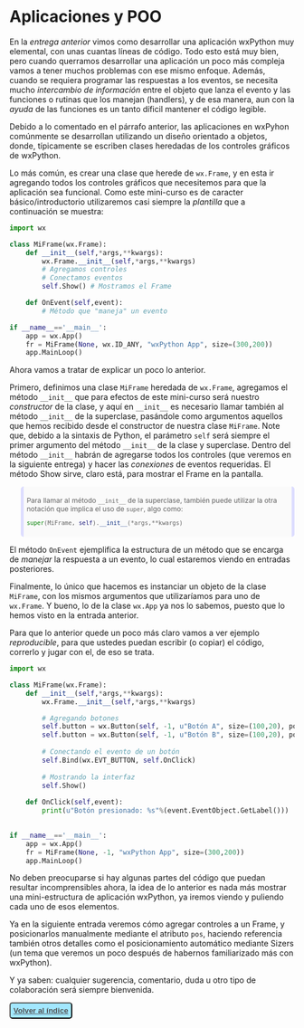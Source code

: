 # Aplicaciones y POO

En la *entrega anterior* vimos como desarrollar una aplicación wxPython muy elemental, con unas cuantas líneas de código. 
Todo esto está muy bien, pero cuando querramos desarrollar una aplicación un poco más compleja vamos a tener muchos 
problemas con ese mismo enfoque. Además, cuando se requiera programar las respuestas a los eventos, se necesita mucho 
*intercambio de información* entre el objeto que lanza el evento y las funciones o rutinas que los manejan (handlers), 
y de esa manera, aun con la *ayuda* de las funciones es un tanto díficil mantener el código legible.

Debido a lo comentado en el párrafo anterior, las aplicaciones en wxPyhon comúnmente se desarrollan utilizando un 
diseño orientado a objetos, donde, típicamente se escriben clases heredadas de los controles gráficos de 
wxPython. 

Lo más común, es crear una clase que herede de `wx.Frame`, y en esta ir agregando todos los controles gráficos que 
necesitemos para que la aplicación sea funcional. Como este mini-curso es de caracter básico/introductorio utilizaremos 
casi siempre la *plantilla* que a continuación se muestra:

```python
import wx

class MiFrame(wx.Frame):
	def __init__(self,*args,**kwargs):
		wx.Frame.__init__(self,*args,**kwargs)
		# Agregamos controles
		# Conectamos eventos
        self.Show() # Mostramos el Frame

	def OnEvent(self,event):
		# Método que "maneja" un evento

if __name__=='__main__':
	app = wx.App()
	fr = MiFrame(None, wx.ID_ANY, "wxPython App", size=(300,200))
	app.MainLoop()
```

Ahora vamos a tratar de explicar un poco lo anterior. 

Primero, definimos una clase `MiFrame` heredada de `wx.Frame`, agregamos el método `__init__` que para efectos de 
este mini-curso será nuestro *constructor* de la clase, y aquí en `__init__` es necesario llamar también al método 
`__init__` de la superclase, pasándole como argumentos aquellos que hemos recibido desde el constructor de 
nuestra clase `MiFrame`. Note que, debido a la sintaxis de Python, el parámetro `self` será siempre el primer 
argumento del método `__init__` de la clase y superclase. Dentro del método `__init__` habrán de agregarse 
todos los controles (que veremos en la siguiente entrega) y hacer las *conexiones* de eventos requeridas. 
El método Show sirve, claro está, para mostrar el Frame en la pantalla.

<blockquote style="border-radius: 5px; font-size: 12px; padding: 5px; 
border-left: thick solid #ddddff; border-right: thick solid #ddddff;
background-color: #fafafa;">

Para llamar al método `__init__` de la superclase, también puede utilizar la otra notación que implica el uso de `super`, algo como:
```python
super(MiFrame, self).__init__(*args,**kwargs)
```
</blockquote>

El método `OnEvent` ejemplifica la estructura de un método que se encarga de *manejar* la respuesta a 
un evento, lo cual estaremos viendo en entradas posteriores.

Finalmente, lo único que hacemos es instanciar un objeto de la clase `MiFrame`, con los mismos argumentos que utilizaríamos 
para uno de `wx.Frame`. Y bueno, lo de la clase `wx.App` ya nos lo sabemos, puesto que lo hemos visto en la entrada anterior.

Para que lo anterior quede un poco más claro vamos a ver ejemplo *reproducible*, para que ustedes puedan escribir (o copiar) el 
código, correrlo y jugar con el, de eso se trata.

```python
import wx

class MiFrame(wx.Frame):
    def __init__(self,*args,**kwargs):
        wx.Frame.__init__(self,*args,**kwargs)

        # Agregando botones
        self.button = wx.Button(self, -1, u"Botón A", size=(100,20), pos=(10,10))
        self.button = wx.Button(self, -1, u"Botón B", size=(100,20), pos=(10,50))
        
        # Conectando el evento de un botón
        self.Bind(wx.EVT_BUTTON, self.OnClick)
        
        # Mostrando la interfaz
        self.Show()
        
    def OnClick(self,event):
        print(u"Botón presionado: %s"%(event.EventObject.GetLabel()))

            
if __name__=='__main__':
    app = wx.App() 
    fr = MiFrame(None, -1, "wxPython App", size=(300,200))
    app.MainLoop()
```

No deben preocuparse si hay algunas partes del código que puedan resultar incomprensibles ahora, la idea de lo 
anterior es nada más mostrar una mini-estructura de aplicación wxPython, ya iremos viendo y puliendo cada 
uno de esos elementos.

Ya en la siguiente entrada veremos cómo agregar controles a un Frame, y posicionarlos manualmente mediante 
el atributo `pos`, haciendo referencia también otros detalles como el posicionamiento automático mediante 
Sizers (un tema que veremos un poco después de habernos familiarizado más con wxPython). 

Y ya saben: cualquier sugerencia, comentario, duda u otro tipo de colaboración será siempre bienvenida.

<button type="button" style="background-color: rgba(102,217,255,0.6); border-radius: 5px; box-shadow: 2px #ffaaff; padding: 5px;">
<a href="http://www.pythondiario.com/2016/03/mini-curso-de-wxpython-1-introduccion.html#sumario-del-curso" style="color: #505050"><strong>Volver al índice</strong></a></button>

